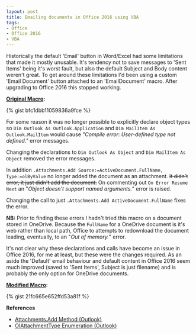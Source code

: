 ```yaml
---
layout: post
title: Emailing documents in Office 2016 using VBA
tags:
- Office
- Office 2016
- VBA
---
```

Historically the default 'Email' button in Word/Excel had some limitations that made it mostly unusable. 
It's tendency not to save messages to 'Sent Items' being it's worst fault, but also the default Subject and Body content weren't great.
To get around these limitations I'd been using a custom 'Email Document' button attached to an 'EmailDocument' macro.
After upgrading to Office 2016 this stopped working.

**[Original Macro](https://gist.github.com/idiotandrobot/bfc1dbb11059836a9fce):**

{% gist bfc1dbb11059836a9fce %}

For some reason it was no longer possible to explicitly declare object types 
so `Dim Outlook As Outlook.Application` and `Dim MailItem As Outlook.MailItem` would cause *"Compile error: User-defined type not defined."* error messages.

Changing the declarations to `Dim Outlook As Object` and `Dim MailItem As Object` removed the error messages.

In addition `.Attachments.Add Source:=ActiveDocument.FullName, Type:=olByValue` no longer added the document as an attachment. 
<del>It didn't error, it just didn't add the document.</del>
On commenting out `On Error Resume Next` an "*Object doesn't support named arguments.*" error is raised.

Changing the call to just `.Attachments.Add ActiveDocument.FullName` fixes the error.

**NB:** Prior to finding these errors I hadn't tried this macro on a document stored in OneDrive. Because the `FullName` for a OneDrive document is it's web rather than local path, Office to attempts to redownload the document leading, eventually, to an "*Out of memory.*" error.

It's not clear why these declarations and calls have become an issue in Office 2016, for me at least, but these were the changes required.
As an aside the 'Default' email behaviour and default content in Office 2016 seem much improved (saved to 'Sent Items', Subject is just filename) and is probably the only option for OneDrive documents.

**[Modified Macro](https://gist.github.com/idiotandrobot/21fc665e652ffd53a81f):**

{% gist 21fc665e652ffd53a81f %}

**References**

- [Attachments.Add Method (Outlook)](https://msdn.microsoft.com/en-us/library/office/ff869553.aspx)
- [OlAttachmentType Enumeration (Outlook)](https://msdn.microsoft.com/en-us/library/office/ff868693.aspx)

